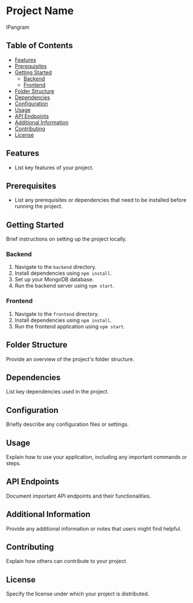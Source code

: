 # Project Name

IPangram

## Table of Contents

- [Features](#features)
- [Prerequisites](#prerequisites)
- [Getting Started](#getting-started)
  - [Backend](#backend)
  - [Frontend](#frontend)
- [Folder Structure](#folder-structure)
- [Dependencies](#dependencies)
- [Configuration](#configuration)
- [Usage](#usage)
- [API Endpoints](#api-endpoints)
- [Additional Information](#additional-information)
- [Contributing](#contributing)
- [License](#license)

## Features

- List key features of your project.

## Prerequisites

- List any prerequisites or dependencies that need to be installed before running the project.

## Getting Started

Brief instructions on setting up the project locally.

### Backend

1. Navigate to the `backend` directory.
2. Install dependencies using `npm install`.
3. Set up your MongoDB database.
4. Run the backend server using `npm start`.

### Frontend

1. Navigate to the `frontend` directory.
2. Install dependencies using `npm install`.
3. Run the frontend application using `npm start`.

## Folder Structure

Provide an overview of the project's folder structure.

## Dependencies

List key dependencies used in the project.

## Configuration

Briefly describe any configuration files or settings.

## Usage

Explain how to use your application, including any important commands or steps.

## API Endpoints

Document important API endpoints and their functionalities.

## Additional Information

Provide any additional information or notes that users might find helpful.

## Contributing

Explain how others can contribute to your project.

## License

Specify the license under which your project is distributed.
